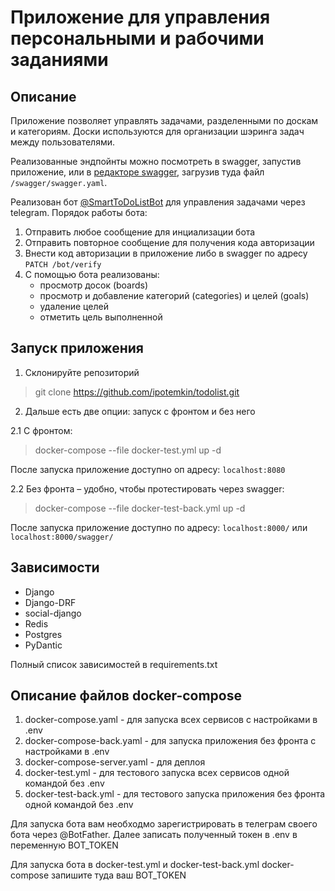 # Приложение для управления персональными и рабочими заданиями

## Описание

Приложение позволяет управлять задачами, разделенными по доскам и категориям.
Доски используются для организации шэринга задач между пользователями.

Реализованные эндпойнты можно посмотреть в swagger, запустив приложение, или в [редакторе swagger](https://editor.swagger.io/), загрузив туда файл ``/swagger/swagger.yaml``.

Реализован бот [@SmartToDoListBot](https://t.me/SmartToDoListBot) для управления задачами через telegram.
Порядок работы бота:
1. Отправить любое сообщение для инциализации бота
2. Отправить повторное сообщение для получения кода авторизации
3. Внести код авторизации в приложение либо в swagger по адресу ``PATCH /bot/verify``
4. С помощью бота реализованы:
   - просмотр досок (boards)
   - просмотр и добавление категорий (categories) и целей (goals)
   - удаление целей
   - отметить цель выполненной

## Запуск приложения

1. Склонируйте репозиторий

>git clone https://github.com/ipotemkin/todolist.git

2. Дальше есть две опции: запуск с фронтом и без него

2.1 С фронтом:

>docker-compose --file docker-test.yml up -d

После запуска приложение доступно оп адресу: ```localhost:8080```

2.2 Без фронта – удобно, чтобы протестировать через swagger:

>docker-compose --file docker-test-back.yml up -d

После запуска приложение доступно по адресу: ```localhost:8000/``` или ```localhost:8000/swagger/```

## Зависимости

- Django
- Django-DRF
- social-django
- Redis
- Postgres
- PyDantic

Полный список зависимостей в requirements.txt

## Описание файлов docker-compose

1. docker-compose.yaml - для запуска всех сервисов с настройками в .env
2. docker-compose-back.yaml - для запуска приложения без фронта с настройками в .env
3. docker-compose-server.yaml - для деплоя
4. docker-test.yml - для тестового запуска всех сервисов одной командой без .env
5. docker-test-back.yml - для тестового запуска приложения без фронта одной командой без .env

Для запуска бота вам необходмо зарегистрировать в телеграм своего бота через @BotFather.
Далее записать полученный токен в .env в переменную BOT_TOKEN

Для запуска бота в docker-test.yml и docker-test-back.yml docker-compose запишите туда ваш BOT_TOKEN
